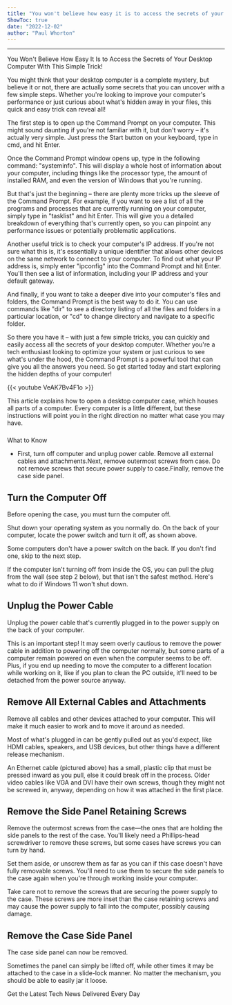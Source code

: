 ```yaml
---
title: "You won't believe how easy it is to access the secrets of your desktop computer with this simple trick!"
ShowToc: true 
date: "2022-12-02"
author: "Paul Whorton"
---
```

*****
You Won't Believe How Easy It Is to Access the Secrets of Your Desktop Computer With This Simple Trick!

You might think that your desktop computer is a complete mystery, but believe it or not, there are actually some secrets that you can uncover with a few simple steps. Whether you're looking to improve your computer's performance or just curious about what's hidden away in your files, this quick and easy trick can reveal all!

The first step is to open up the Command Prompt on your computer. This might sound daunting if you're not familiar with it, but don't worry – it's actually very simple. Just press the Start button on your keyboard, type in cmd, and hit Enter.

Once the Command Prompt window opens up, type in the following command: "systeminfo". This will display a whole host of information about your computer, including things like the processor type, the amount of installed RAM, and even the version of Windows that you're running.

But that's just the beginning – there are plenty more tricks up the sleeve of the Command Prompt. For example, if you want to see a list of all the programs and processes that are currently running on your computer, simply type in "tasklist" and hit Enter. This will give you a detailed breakdown of everything that's currently open, so you can pinpoint any performance issues or potentially problematic applications.

Another useful trick is to check your computer's IP address. If you're not sure what this is, it's essentially a unique identifier that allows other devices on the same network to connect to your computer. To find out what your IP address is, simply enter "ipconfig" into the Command Prompt and hit Enter. You'll then see a list of information, including your IP address and your default gateway.

And finally, if you want to take a deeper dive into your computer's files and folders, the Command Prompt is the best way to do it. You can use commands like "dir" to see a directory listing of all the files and folders in a particular location, or "cd" to change directory and navigate to a specific folder.

So there you have it – with just a few simple tricks, you can quickly and easily access all the secrets of your desktop computer. Whether you're a tech enthusiast looking to optimize your system or just curious to see what's under the hood, the Command Prompt is a powerful tool that can give you all the answers you need. So get started today and start exploring the hidden depths of your computer!

{{< youtube VeAK7Bv4F1o >}} 




This article explains how to open a desktop computer case, which houses all parts of a computer. Every computer is a little different, but these instructions will point you in the right direction no matter what case you may have.

 
### 
What to Know
 
- First, turn off computer and unplug power cable. Remove all external cables and attachments.Next, remove outermost screws from case. Do not remove screws that secure power supply to case.Finally, remove the case side panel.

 
##   Turn the Computer Off  
 

Before opening the case, you must turn the computer off.

 

Shut down your operating system as you normally do. On the back of your computer, locate the power switch and turn it off, as shown above.

 

Some computers don't have a power switch on the back. If you don't find one, skip to the next step.

 
If the computer isn't turning off from inside the OS, you can pull the plug from the wall (see step 2 below), but that isn't the safest method. Here's what to do if Windows 11 won't shut down.
 
##   Unplug the Power Cable  
 

Unplug the power cable that's currently plugged in to the power supply on the back of your computer.

 
This is an important step! It may seem overly cautious to remove the power cable in addition to powering off the computer normally, but some parts of a computer remain powered on even when the computer seems to be off. Plus, if you end up needing to move the computer to a different location while working on it, like if you plan to clean the PC outside, it'll need to be detached from the power source anyway.
 
##   Remove All External Cables and Attachments  
 

Remove all cables and other devices attached to your computer. This will make it much easier to work and to move it around as needed.

 

Most of what's plugged in can be gently pulled out as you'd expect, like HDMI cables, speakers, and USB devices, but other things have a different release mechanism.

 

An Ethernet cable (pictured above) has a small, plastic clip that must be pressed inward as you pull, else it could break off in the process. Older video cables like VGA and DVI have their own screws, though they might not be screwed in, anyway, depending on how it was attached in the first place.

 
##   Remove the Side Panel Retaining Screws  
 

Remove the outermost screws from the case—the ones that are holding the side panels to the rest of the case. You'll likely need a Phillips-head screwdriver to remove these screws, but some cases have screws you can turn by hand.

 

Set them aside, or unscrew them as far as you can if this case doesn't have fully removable screws. You'll need to use them to secure the side panels to the case again when you're through working inside your computer.

 
Take care not to remove the screws that are securing the power supply to the case. These screws are more inset than the case retaining screws and may cause the power supply to fall into the computer, possibly causing damage.
 
##   Remove the Case Side Panel  
 

The case side panel can now be removed.

 

Sometimes the panel can simply be lifted off, while other times it may be attached to the case in a slide-lock manner. No matter the mechanism, you should be able to easily jar it loose.

 

Get the Latest Tech News Delivered Every Day




